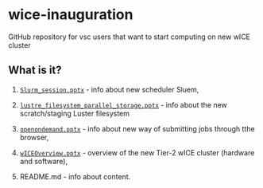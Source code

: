 # wice-inauguration

GitHub repository for vsc users that want to start computing on new wICE cluster

## What is it?

1. [`Slurm_session.pptx`](Slurm_session.pptx) - info about new scheduler Sluem,

1. [`lustre_filesystem_parallel_storage.pptx`](lustre_filesystem_parallel_storage.pptx) - info about the new scratch/staging Luster filesystem

1. [`openondemand.pptx`](openondemand.pptx) - info about new way of submitting jobs through tthe browser,

1. [`wICEOverview.pptx`](wICEOverview.pptx) - overview of the new Tier-2 wICE cluster (hardware and software),

1. README.md - info about content.

